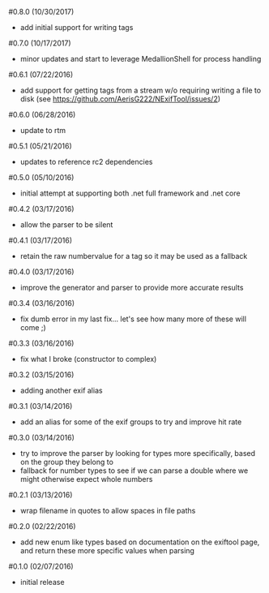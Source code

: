#0.8.0 (10/30/2017)
- add initial support for writing tags

#0.7.0 (10/17/2017)
- minor updates and start to leverage MedallionShell for process handling

#0.6.1 (07/22/2016)
- add support for getting tags from a stream w/o requiring writing a file to disk (see https://github.com/AerisG222/NExifTool/issues/2)

#0.6.0 (06/28/2016)
- update to rtm

#0.5.1 (05/21/2016)
- updates to reference rc2 dependencies

#0.5.0 (05/10/2016)
- initial attempt at supporting both .net full framework and .net core

#0.4.2 (03/17/2016)
- allow the parser to be silent

#0.4.1 (03/17/2016)
- retain the raw numbervalue for a tag so it may be used as a fallback

#0.4.0 (03/17/2016)
- improve the generator and parser to provide more accurate results

#0.3.4 (03/16/2016)
- fix dumb error in my last fix... let's see how many more of these will come ;)

#0.3.3 (03/16/2016)
- fix what I broke (constructor to complex)

#0.3.2 (03/15/2016)
- adding another exif alias

#0.3.1 (03/14/2016)
- add an alias for some of the exif groups to try and improve hit rate

#0.3.0 (03/14/2016)
- try to improve the parser by looking for types more specifically, based on the group they belong to
- fallback for number types to see if we can parse a double where we might otherwise expect whole numbers

#0.2.1 (03/13/2016)
- wrap filename in quotes to allow spaces in file paths

#0.2.0 (02/22/2016)
- add new enum like types based on documentation on the exiftool page, and return these more specific values when parsing

#0.1.0 (02/07/2016)
- initial release
